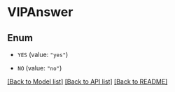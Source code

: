 # VIPAnswer

## Enum


* `YES` (value: `"yes"`)

* `NO` (value: `"no"`)


[[Back to Model list]](../README.md#documentation-for-models) [[Back to API list]](../README.md#documentation-for-api-endpoints) [[Back to README]](../README.md)


